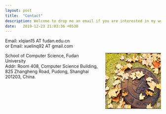```yaml
---
layout: post
title:  "Contact"
description: Welcome to drop me an email if you are interested in my works!
date:   2019-12-23 21:03:36 +0530
---
```

Email: xlqian15 AT fudan.edu.cn  
or Email: xuelinq92 AT gmail.com

<div>
<img src="/img/about/fudan.png" alt="." width="180" height="180" align="right">
<span style="display:inline-block;width:60%;word-wrap:break-word;white-space:normal;">
School of Computer Science, Fudan University
<br>
Addr: Room 408, Computer Science Building, 825 Zhangheng Road, Pudong, Shanghai 201203, China.
<br>
</span>
</div>

